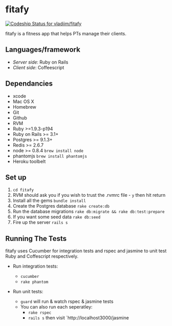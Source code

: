 # fitafy

[ ![Codeship Status for vladiim/fitafy](https://www.codeship.io/projects/5fb28c70-58aa-0130-9807-123138152df8/status?branch=master)](https://www.codeship.io/projects/1511)

<!-- ![](./app/assets/images/logo_on_black_v01.jpeg) -->

fitafy is a fitness app that helps PTs manage their clients.

## Languages/framework

* _Server side_: Ruby on Rails
* _Client side_: Coffeescript

## Dependancies

* xcode
* Mac OS X
* Homebrew
* Git
* Github
* RVM
* Ruby            >=1.9.3-p194
* Ruby on Rails   >= 3.1+
* Postgres        >= 9.1.3+
* Redis           >= 2.6.7
* node            >= 0.8.4 `brew install node`
* phantomjs       `brew install phantomjs`
* Heroku toolbelt

## Set up

1. `cd fitafy`
2. RVM should ask you if you wish to trust the .rvmrc file - `y` then hit return
3. Install all the gems `bundle install`
4. Create the Postgres database `rake create:db`
5. Run the database migrations `rake db:migrate && rake db:test:prepare`
6. If you want some seed data `rake db:seed`
7. Fire up the server `rails s`

## Running The Tests

fitafy uses Cucumber for integration tests and rspec and jasmine to unit test Ruby and Coffescript respectively.

* Run integration tests:
	- `cucumber`
	- `rake phantom`

* Run unit tests:
    - `guard` will run & watch rspec & jasmine tests
    - You can also run each seperatley:
    	* `rake rspec`
    	* `rails s` then visit `http://localhost3000/jasmine
